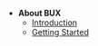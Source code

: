- **About BUX**
  - [Introduction](/ "BUX - Bitcoin UTXO & xPub Management Suite")
  - [Getting Started](getting_started.md "BUX - Getting Started")
